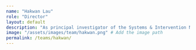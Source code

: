 ```yaml
---
name: "Hakwan Lau"
role: "Director"
layout: default
description: "As principal investigator of the Systems & Intervention Neuroscience Lab and director of CNIR, Hakwan aims to uncover the fundamental reason why humans experience the world differently from other animals."
image: "/assets/images/team/hakwan.png" # Add the image path
permalink: /teams/hakwan/
---
```

